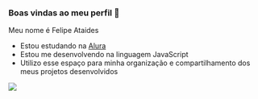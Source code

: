 ### Boas vindas ao meu perfil 🤍

Meu nome é Felipe Ataides

- Estou estudando na [Alura](https://www.alura.com.br)
- Estou me desenvolvendo na linguagem JavaScript
- Utilizo esse espaço para minha organização e compartilhamento dos meus projetos desenvolvidos

![](https://tenor.com/pt-BR/view/waving-nick-nelson-kit-connor-heartstopper-saying-hi-gif-13281248391159444623)
